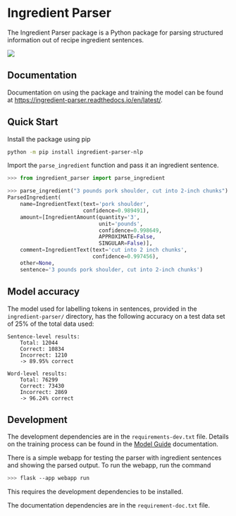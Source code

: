 # Ingredient Parser

The Ingredient Parser package is a Python package for parsing structured information out of recipe ingredient sentences.

![](docs/source/_static/logo.svg)

## Documentation

Documentation on using the package and training the model can be found at https://ingredient-parser.readthedocs.io/en/latest/.

## Quick Start

Install the package using pip

```bash
python -m pip install ingredient-parser-nlp
```

Import the ```parse_ingredient``` function and pass it an ingredient sentence.

```python
>>> from ingredient_parser import parse_ingredient

>>> parse_ingredient("3 pounds pork shoulder, cut into 2-inch chunks")
ParsedIngredient(
    name=IngredientText(text='pork shoulder', 
                        confidence=0.989491),
    amount=[IngredientAmount(quantity='3',
                             unit='pounds',
                             confidence=0.998649,
                             APPROXIMATE=False,
                             SINGULAR=False)],
    comment=IngredientText(text='cut into 2 inch chunks',
                           confidence=0.997456),
    other=None,
    sentence='3 pounds pork shoulder, cut into 2-inch chunks')
```

## Model accuracy

The model used for labelling tokens in sentences, provided in the ```ingredient-parser/``` directory, has the following accuracy on a test data set of 25% of the total  data used:

```
Sentence-level results:
	Total: 12044
	Correct: 10834
	Incorrect: 1210
	-> 89.95% correct

Word-level results:
	Total: 76299
	Correct: 73430
	Incorrect: 2869
	-> 96.24% correct
```

## Development

The development dependencies are in the ```requirements-dev.txt``` file. Details on the training process can be found in the [Model Guide](https://ingredient-parser.readthedocs.io/en/latest/guide/index.html) documentation.

There is a simple webapp for testing the parser with ingredient sentences and showing the parsed output. To run the webapp, run the command

```bash
>>> flask --app webapp run
```

This requires the development dependencies to be installed.

The documentation dependencies are in the ```requirement-doc.txt``` file.
